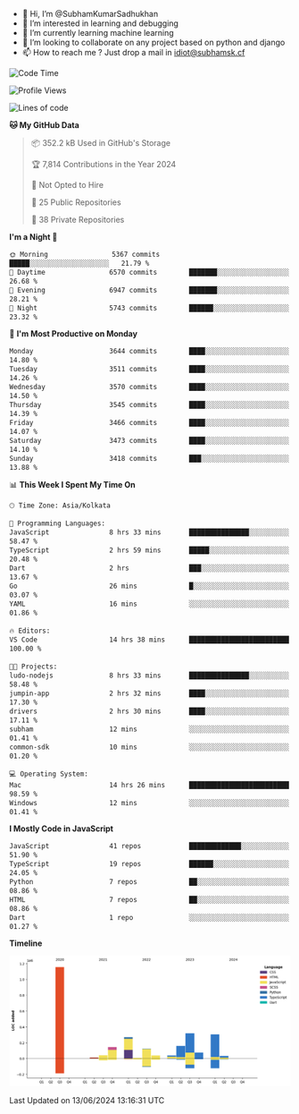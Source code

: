 - 👋 Hi, I’m @SubhamKumarSadhukhan
- 👀 I’m interested in learning and debugging
- 🌱 I’m currently learning machine learning
- 💞️ I’m looking to collaborate on any project based on python and django
- 📫 How to reach me ?
      Just drop a mail in idiot@subhamsk.cf

<!---
SubhamKumarSadhukhan/SubhamKumarSadhukhan is a ✨ special ✨ repository because its `README.md` (this file) appears on your GitHub profile.
You can click the Preview link to take a look at your changes.
--->


<!--START_SECTION:waka-->
![Code Time](http://img.shields.io/badge/Code%20Time-2%2C234%20hrs%204%20mins-blue)

![Profile Views](http://img.shields.io/badge/Profile%20Views-2-blue)

![Lines of code](https://img.shields.io/badge/From%20Hello%20World%20I%27ve%20Written-2.7%20million%20lines%20of%20code-blue)

**🐱 My GitHub Data** 

> 📦 352.2 kB Used in GitHub's Storage 
 > 
> 🏆 7,814 Contributions in the Year 2024
 > 
> 🚫 Not Opted to Hire
 > 
> 📜 25 Public Repositories 
 > 
> 🔑 38 Private Repositories 
 > 
**I'm a Night 🦉** 

```text
🌞 Morning                5367 commits        █████░░░░░░░░░░░░░░░░░░░░   21.79 % 
🌆 Daytime                6570 commits        ███████░░░░░░░░░░░░░░░░░░   26.68 % 
🌃 Evening                6947 commits        ███████░░░░░░░░░░░░░░░░░░   28.21 % 
🌙 Night                  5743 commits        ██████░░░░░░░░░░░░░░░░░░░   23.32 % 
```
📅 **I'm Most Productive on Monday** 

```text
Monday                   3644 commits        ████░░░░░░░░░░░░░░░░░░░░░   14.80 % 
Tuesday                  3511 commits        ████░░░░░░░░░░░░░░░░░░░░░   14.26 % 
Wednesday                3570 commits        ████░░░░░░░░░░░░░░░░░░░░░   14.50 % 
Thursday                 3545 commits        ████░░░░░░░░░░░░░░░░░░░░░   14.39 % 
Friday                   3466 commits        ████░░░░░░░░░░░░░░░░░░░░░   14.07 % 
Saturday                 3473 commits        ████░░░░░░░░░░░░░░░░░░░░░   14.10 % 
Sunday                   3418 commits        ███░░░░░░░░░░░░░░░░░░░░░░   13.88 % 
```


📊 **This Week I Spent My Time On** 

```text
🕑︎ Time Zone: Asia/Kolkata

💬 Programming Languages: 
JavaScript               8 hrs 33 mins       ███████████████░░░░░░░░░░   58.47 % 
TypeScript               2 hrs 59 mins       █████░░░░░░░░░░░░░░░░░░░░   20.48 % 
Dart                     2 hrs               ███░░░░░░░░░░░░░░░░░░░░░░   13.67 % 
Go                       26 mins             █░░░░░░░░░░░░░░░░░░░░░░░░   03.07 % 
YAML                     16 mins             ░░░░░░░░░░░░░░░░░░░░░░░░░   01.86 % 

🔥 Editors: 
VS Code                  14 hrs 38 mins      █████████████████████████   100.00 % 

🐱‍💻 Projects: 
ludo-nodejs              8 hrs 33 mins       ███████████████░░░░░░░░░░   58.48 % 
jumpin-app               2 hrs 32 mins       ████░░░░░░░░░░░░░░░░░░░░░   17.30 % 
drivers                  2 hrs 30 mins       ████░░░░░░░░░░░░░░░░░░░░░   17.11 % 
subham                   12 mins             ░░░░░░░░░░░░░░░░░░░░░░░░░   01.41 % 
common-sdk               10 mins             ░░░░░░░░░░░░░░░░░░░░░░░░░   01.20 % 

💻 Operating System: 
Mac                      14 hrs 26 mins      █████████████████████████   98.59 % 
Windows                  12 mins             ░░░░░░░░░░░░░░░░░░░░░░░░░   01.41 % 
```

**I Mostly Code in JavaScript** 

```text
JavaScript               41 repos            █████████████░░░░░░░░░░░░   51.90 % 
TypeScript               19 repos            ██████░░░░░░░░░░░░░░░░░░░   24.05 % 
Python                   7 repos             ██░░░░░░░░░░░░░░░░░░░░░░░   08.86 % 
HTML                     7 repos             ██░░░░░░░░░░░░░░░░░░░░░░░   08.86 % 
Dart                     1 repo              ░░░░░░░░░░░░░░░░░░░░░░░░░   01.27 % 
```



**Timeline**

![Lines of Code chart](https://raw.githubusercontent.com/SubhamKumarSadhukhan/SubhamKumarSadhukhan/main/assets/bar_graph.png)


 Last Updated on 13/06/2024 13:16:31 UTC
<!--END_SECTION:waka-->

